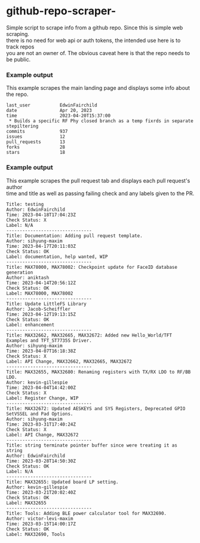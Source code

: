 # github-repo-scraper-
Simple script to  scrape info from a github repo. Since this  is simple web scraping. <br>
there is no need for web api or auth tokens, the intended use here is to track repos <br>
you are not an owner of. The obvious caveat here is that the repo needs to be public.

### Example output
This example scrapes the main landing page and displays some info about the repo.
```
last_user           EdwinFairchild
date                Apr 20, 2023
time                2023-04-20T15:37:00
 * Builds a specific RF Phy closed branch as a temp fixrds in separate stepiltering
commits             937
issues              12
pull_requests       13
forks               28
stars               18
```
### Example output
This example scrapes the pull request tab and displays each pull request's author <br>
time and title as well as passing failing check and any labels given to the PR.
```
Title: testing
Author: EdwinFairchild
Time: 2023-04-18T17:04:23Z
Check Status: X
Label: N/A
--------------------------------
Title: Documentation: Adding pull request template.
Author: sihyung-maxim
Time: 2023-04-17T20:11:03Z
Check Status: OK
Label: documentation, help wanted, WIP
--------------------------------
Title: MAX78000, MAX78002: Checkpoint update for FaceID database generation
Author: aniktash
Time: 2023-04-14T20:56:12Z
Check Status: OK
Label: MAX78000, MAX78002
--------------------------------
Title: Update LittleFS Library
Author: Jacob-Scheiffler
Time: 2023-04-12T19:13:15Z
Check Status: OK
Label: enhancement
--------------------------------
Title: MAX32662, MAX32665, MAX32672: Added new Hello_World/TFT Examples and TFT_ST7735S Driver.
Author: sihyung-maxim
Time: 2023-04-07T16:18:38Z
Check Status: X
Label: API Change, MAX32662, MAX32665, MAX32672
--------------------------------
Title: MAX32655, MAX32680: Renaming registers with TX/RX LDO to RF/BB LDO.
Author: kevin-gillespie
Time: 2023-04-04T14:42:00Z
Check Status: X
Label: Register Change, WIP
--------------------------------
Title: MAX32672: Updated AESKEYS and SYS Registers, Deprecated GPIO SetVSSEL and Pad Options.
Author: sihyung-maxim
Time: 2023-03-31T17:40:24Z
Check Status: X
Label: API Change, MAX32672
--------------------------------
Title: string terminate pointer buffer since were treating it as string
Author: EdwinFairchild
Time: 2023-03-28T14:50:30Z
Check Status: OK
Label: N/A
--------------------------------
Title: MAX32655: Updated board LP setting.
Author: kevin-gillespie
Time: 2023-03-21T20:02:40Z
Check Status: OK
Label: MAX32655
--------------------------------
Title: Tools: Adding BLE power calculator tool for MAX32690.
Author: victor-levi-maxim
Time: 2023-03-15T14:00:17Z
Check Status: OK
Label: MAX32690, Tools
```
